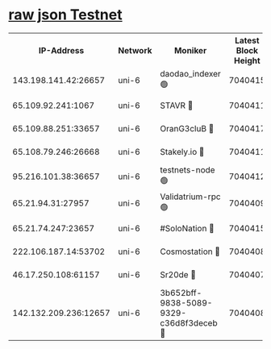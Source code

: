 [raw json Testnet](https://rpc-check.junot.stavr.tech/junot/rpc-junot-result.json)
=


<table><tr><th>IP-Address</th><th>Network</th><th>Moniker</th><th>Latest Block Height</th><th>Earliest Block Height</th><th>Catching Up</th><th>Tx Index</th><th>Voting Power</th><th>Scan Time</th></tr><tr><td>143.198.141.42:26657</td><td>uni-6</td><td>daodao_indexer 🟢</td><td>7040415</td><td>1</td><td>False</td><td>off</td><td>0</td><td>2024-01-14T14:30:46.857289887UTC</td></tr><tr><td>65.109.92.241:1067</td><td>uni-6</td><td>STAVR 🔴</td><td>7040411</td><td>1138541</td><td>False</td><td>on</td><td>6042</td><td>2024-01-14T14:30:36.646892358UTC</td></tr><tr><td>65.109.88.251:33657</td><td>uni-6</td><td>OranG3cluB 🔴</td><td>7040417</td><td>1138541</td><td>False</td><td>on</td><td>11</td><td>2024-01-14T14:30:51.293274204UTC</td></tr><tr><td>65.108.79.246:26668</td><td>uni-6</td><td>Stakely.io 🔴</td><td>7040411</td><td>1570872</td><td>False</td><td>on</td><td>1358933</td><td>2024-01-14T14:30:37.012699517UTC</td></tr><tr><td>95.216.101.38:36657</td><td>uni-6</td><td>testnets-node 🟢</td><td>7040412</td><td>1615130</td><td>False</td><td>on</td><td>0</td><td>2024-01-14T14:30:39.425528156UTC</td></tr><tr><td>65.21.94.31:27957</td><td>uni-6</td><td>Validatrium-rpc 🟢</td><td>7040409</td><td>2943363</td><td>False</td><td>on</td><td>0</td><td>2024-01-14T14:30:32.179741646UTC</td></tr><tr><td>65.21.74.247:23657</td><td>uni-6</td><td>#SoloNation 🔴</td><td>7040415</td><td>5208001</td><td>False</td><td>on</td><td>112</td><td>2024-01-14T14:30:45.992877486UTC</td></tr><tr><td>222.106.187.14:53702</td><td>uni-6</td><td>Cosmostation 🔴</td><td>7040408</td><td>5344501</td><td>False</td><td>on</td><td>110003</td><td>2024-01-14T14:30:29.779395456UTC</td></tr><tr><td>46.17.250.108:61157</td><td>uni-6</td><td>Sr20de 🔴</td><td>7040407</td><td>6419777</td><td>False</td><td>on</td><td>37</td><td>2024-01-14T14:30:25.266082773UTC</td></tr><tr><td>142.132.209.236:12657</td><td>uni-6</td><td>3b652bff-9838-5089-9329-c36d8f3deceb 🔴</td><td>7040408</td><td>7021280</td><td>False</td><td>on</td><td>157563</td><td>2024-01-14T14:30:28.340863312UTC</td></tr></table>